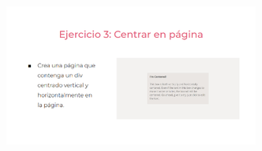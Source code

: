 ![](https://github.com/eduardo608/practicaModeladoEnCaja/blob/ejercicio_2/storage/img/ejercicio_3.png)